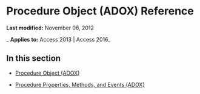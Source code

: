 
# Procedure Object (ADOX) Reference

 **Last modified:** November 06, 2012

 _ **Applies to:** Access 2013 | Access 2016_

## In this section


- [Procedure Object (ADOX)](d5fcf0fe-f59f-e114-dc11-515f11c2a2c1.md)
    
- [Procedure Properties, Methods, and Events (ADOX)](d79598a8-f016-b1bf-71b1-5b9c72105d9e.md)
    
